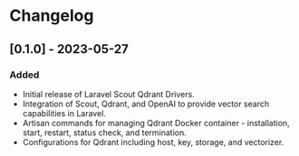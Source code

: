 # Changelog

## [0.1.0] - 2023-05-27

### Added

- Initial release of Laravel Scout Qdrant Drivers.
- Integration of Scout, Qdrant, and OpenAI to provide vector search capabilities in Laravel.
- Artisan commands for managing Qdrant Docker container - installation, start, restart, status check, and termination.
- Configurations for Qdrant including host, key, storage, and vectorizer.
